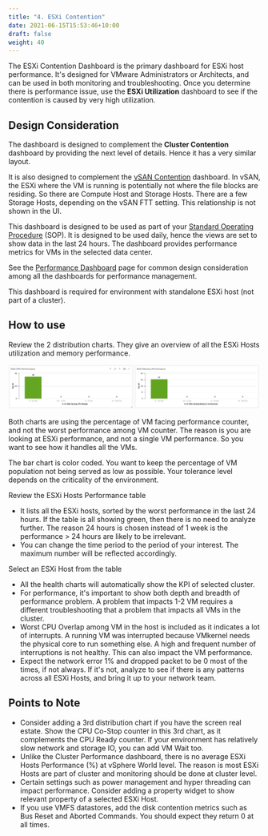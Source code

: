 ```yaml
---
title: "4. ESXi Contention"
date: 2021-06-15T15:53:46+10:00
draft: false
weight: 40
---
```


The ESXi Contention Dashboard is the primary dashboard for ESXi host performance. It's designed for VMware Administrators or Architects, and can be used in both monitoring and troubleshooting. Once you determine there is performance issue, use the **ESXi Utilization** dashboard to see if the contention is caused by very high utilization.

## Design Consideration

The dashboard is designed to complement the **Cluster Contention** dashboard by providing the next level of details. Hence it has a very similar layout.

It is also designed to complement the [vSAN Contention](/dashboards/chapter-2-performance-dashboards/3.2.7-vsan-contention/) dashboard. In vSAN, the ESXi where the VM is running is potentially not where the file blocks are residing. So there are Compute Host and Storage Hosts. There are a few Storage Hosts, depending on the vSAN FTT setting. This relationship is not shown in the UI.

This dashboard is designed to be used as part of your [Standard Operating Procedure](https://en.wikipedia.org/wiki/Standard_operating_procedure) (SOP). It is designed to be used daily, hence the views are set to show data in the last 24 hours. The dashboard provides performance metrics for VMs in the selected data center.

See the [Performance Dashboard](/dashboards/chapter-2-performance-dashboards/) page for common design consideration among all the dashboards for performance management.

This dashboard is required for environment with standalone ESXi host (not part of a cluster).

## How to use

Review the 2 distribution charts. They give an overview of all the ESXi Hosts utilization and memory performance.

![Distribution Charts](3.2.4-fig-1.png)

Both charts are using the percentage of VM facing performance counter, and not the worst performance among VM counter. The reason is you are looking at ESXi performance, and not a single VM performance. So you want to see how it handles all the VMs.

The bar chart is color coded. You want to keep the percentage of VM population not being served as low as possible. Your tolerance level depends on the criticality of the environment.

Review the ESXi Hosts Performance table

- It lists all the ESXi hosts, sorted by the worst performance in the last 24 hours. If the table is all showing green, then there is no need to analyze further. The reason 24 hours is chosen instead of 1 week is the performance > 24 hours are likely to be irrelevant.
- You can change the time period to the period of your interest. The maximum number will be reflected accordingly.

Select an ESXi Host from the table

- All the health charts will automatically show the KPI of selected cluster.
- For performance, it's important to show both depth and breadth of performance problem. A problem that impacts 1-2 VM requires a different troubleshooting that a problem that impacts all VMs in the cluster.
- Worst CPU Overlap among VM in the host is included as it indicates a lot of interrupts. A running VM was interrupted because VMkernel needs the physical core to run something else. A high and frequent number of interruptions is not healthy. This can also impact the VM performance.
- Expect the network error 1% and dropped packet to be 0 most of the times, if not always. If it's not, analyze to see if there is any patterns across all ESXi Hosts, and bring it up to your network team.

## Points to Note

- Consider adding a 3rd distribution chart if you have the screen real estate. Show the CPU Co-Stop counter in this 3rd chart, as it complements the CPU Ready counter. If your environment has relatively slow network and storage IO, you can add VM Wait too.
- Unlike the Cluster Performance dashboard, there is no average ESXi Hosts Performance (%) at vSphere World level. The reason is most ESXi Hosts are part of cluster and monitoring should be done at cluster level.
- Certain settings such as power management and hyper threading can impact performance. Consider adding a property widget to show relevant property of a selected ESXi Host.
- If you use VMFS datastores, add the disk contention metrics such as Bus Reset and Aborted Commands. You should expect they return 0 at all times.
